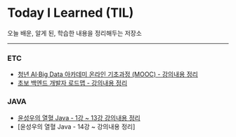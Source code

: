 # Today I Learned (TIL)

오늘 배운, 알게 된, 학습한 내용을 정리해두는 저장소

----------------------------------------------------------------------------------------------------------------------
### ETC
* [청년 AI·Big Data 아카데미 온라인 기초과정 (MOOC) - 강의내용 정리](https://github.com/izzy1202/TIL/blob/main/ETC/ComputationalThinking.md)
* [초보 백엔드 개발자 로드맵 - 강의내용 정리](https://github.com/izzy1202/TIL/blob/main/ETC/RoadMap.md)

### JAVA
* [윤성우의 열혈 Java - 1강 ~ 13강 강의내용 정리](https://github.com/izzy1202/TIL/blob/main/Java/JavaYoon.md)
* [윤성우의 열혈 Java - 14강 ~ 강의내용 정리]
